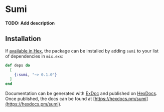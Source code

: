 # Sumi

**TODO: Add description**

## Installation

If [available in Hex](https://hex.pm/docs/publish), the package can be installed
by adding `sumi` to your list of dependencies in `mix.exs`:

```elixir
def deps do
  [
    {:sumi, "~> 0.1.0"}
  ]
end
```

Documentation can be generated with [ExDoc](https://github.com/elixir-lang/ex_doc)
and published on [HexDocs](https://hexdocs.pm). Once published, the docs can
be found at [https://hexdocs.pm/sumi](https://hexdocs.pm/sumi).

